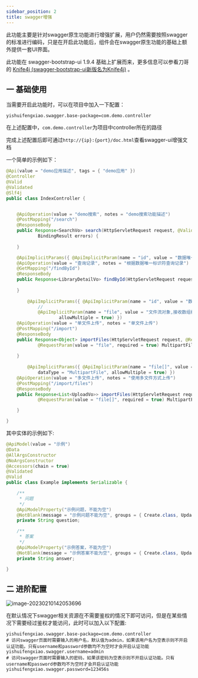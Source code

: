 ```yaml
---
sidebar_position: 2
title: swagger增强
---
```


此功能主要是针对swagger原生功能进行增强扩展，用户仍然需要按照swagger的标准进行编码，只是在开启此功能后，组件会在swagger原生功能的基础上额外提供一套UI界面。

此功能在 swagger-bootstrap-ui 1.9.4 基础上扩展而来，更多信息可以参看刀哥的 [Knife4j (swagger-bootstrap-ui新版名为Knife4j)](https://doc.xiaominfo.com/docs/quick-start) 。

## 一 基础使用

当需要开启此功能时，可以在项目中加入一下配置：

```properties
yishuifengxiao.swagger.base-package=com.demo.controller
```

在上述配置中，`com.demo.controller`为项目中controller所在的路径

完成上述配置后即可通过`http://{ip}:{port}/doc.html`查看swagger-ui增强文档

一个简单的示例如下：

```java
@Api(value = "demo应用描述", tags = { "demo应用" })
@Controller
@Valid
@Validated
@Slf4j
public class IndexController {


	@ApiOperation(value = "demo搜索", notes = "demo搜索功能描述")
	@PostMapping("/search")
	@ResponseBody
	public Response<SearchVo> search(HttpServletRequest request, @Validated(Create.class) @RequestBody SearchDto param,
			BindingResult errors) {
	
	}

	@ApiImplicitParams({ @ApiImplicitParam(name = "id", value = "数据唯一标识符") })
	@ApiOperation(value = "查询记录", notes = "根据数据唯一标识符查询记录")
	@GetMapping("/findById")
	@ResponseBody
	public Response<LibraryDetailVo> findById(HttpServletRequest request, String id) {
		
	}
	
		@ApiImplicitParams({ @ApiImplicitParam(name = "id", value = "数据唯一标识符", required = true),
			//
			@ApiImplicitParam(name = "file", value = "文件流对象,接收数组格式", required = true, dataType = "MultipartFile",
					allowMultiple = true) })
	@ApiOperation(value = "单文件上传", notes = "单文件上传")
	@PostMapping("/import")
	@ResponseBody
	public Response<Object> importFiles(HttpServletRequest request, @RequestParam("id") String id,
			@RequestParam(value = "file", required = true) MultipartFile file) {
	
	}
    
    	@ApiImplicitParams({ @ApiImplicitParam(name = "file[]", value = "文件流对象,接收数组格式", required = true,
			dataType = "MultipartFile", allowMultiple = true) })
	@ApiOperation(value = "多文件上传", notes = "使用多文件方式上传")
	@PostMapping("/import/files")
	@ResponseBody
	public Response<List<UploadVo>> importFiles(HttpServletRequest request,
			@RequestParam(value = "file[]", required = true) MultipartFile[] files) {

	}

}
```

其中实体的示例如下:

```java
@ApiModel(value = "示例")
@Data
@AllArgsConstructor
@NoArgsConstructor
@Accessors(chain = true)
@Validated
@Valid
public class Example implements Serializable {

	/**
	 * 问题
	 */
	@ApiModelProperty("示例问题，不能为空")
	@NotBlank(message = "示例问题不能为空", groups = { Create.class, Update.class })
	private String question;

	/**
	 * 答案
	 */
	@ApiModelProperty("示例答案，不能为空")
	@NotBlank(message = "示例答案不能为空", groups = { Create.class, Update.class })
	private String answer;

}
```

## 二 进阶配置

![image-20230210142053696](https://zhiyubujian.oss-cn-hangzhou.aliyuncs.com/blog/image-20230210142053696.png)

在默认情况下swagger相关资源在不需要鉴权的情况下即可访问，但是在某些情况下需要经过鉴权才能访问，此时可以加入以下配置:

```properties
yishuifengxiao.swagger.base-package=com.demo.controller
# 访问swagger页面时需要输入的用户名，默认值为admin，如果该用户名为空表示则不开启认证功能。只有username和password参数均不为空时才会开启认证功能
yishuifengxiao.swagger.username=admin
# 访问swagger页面时需要输入的密码，如果该密码为空表示则不开启认证功能。只有username和password参数均不为空时才会开启认证功能
yishuifengxiao.swagger.password=123456s
```

